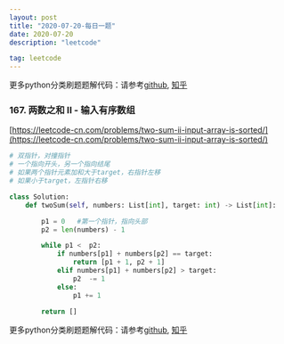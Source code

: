 ```yaml
---
layout: post
title: "2020-07-20-每日一题"
date: 2020-07-20
description: "leetcode"

tag: leetcode 
--- 
```


更多python分类刷题题解代码：请参考[github](https://github.com/lxztju/leetcode-python),   [知乎](https://zhuanlan.zhihu.com/c_1218480100364447744)

### 167. 两数之和 II - 输入有序数组

[https://leetcode-cn.com/problems/two-sum-ii-input-array-is-sorted/](https://leetcode-cn.com/problems/two-sum-ii-input-array-is-sorted/)

```python
# 双指针，对撞指针
# 一个指向开头，另一个指向结尾
# 如果两个指针元素加和大于target，右指针左移
# 如果小于target，左指针右移

class Solution:
    def twoSum(self, numbers: List[int], target: int) -> List[int]:

        p1 = 0   #第一个指针，指向头部
        p2 = len(numbers) - 1

        while p1 <  p2:
            if numbers[p1] + numbers[p2] == target:
                return [p1 + 1, p2 + 1]
            elif numbers[p1] + numbers[p2] > target:
                p2  -= 1
            else:
                p1 += 1
        
        return []
```

更多python分类刷题题解代码：请参考[github](https://github.com/lxztju/leetcode-python),   [知乎](https://zhuanlan.zhihu.com/c_1218480100364447744)
